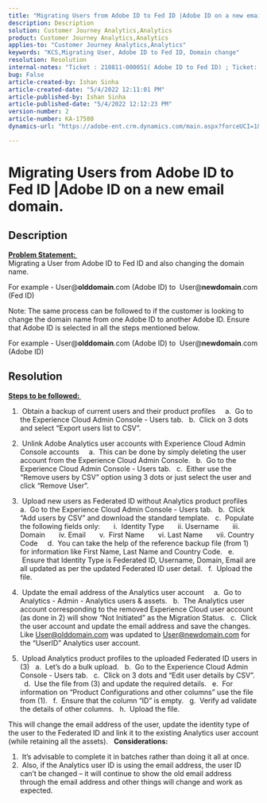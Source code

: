 ```yaml
---
title: "Migrating Users from Adobe ID to Fed ID |Adobe ID on a new email domain."
description: Description
solution: Customer Journey Analytics,Analytics
product: Customer Journey Analytics,Analytics
applies-to: "Customer Journey Analytics,Analytics"
keywords: "KCS,Migrating User, Adobe ID to Fed ID, Domain change"
resolution: Resolution
internal-notes: "Ticket : 210811-000051( Adobe ID to Fed ID) ; Ticket: 210916-000306 (Adobe ID to Adobe ID)"
bug: False
article-created-by: Ishan Sinha
article-created-date: "5/4/2022 12:11:01 PM"
article-published-by: Ishan Sinha
article-published-date: "5/4/2022 12:12:23 PM"
version-number: 2
article-number: KA-17580
dynamics-url: "https://adobe-ent.crm.dynamics.com/main.aspx?forceUCI=1&pagetype=entityrecord&etn=knowledgearticle&id=0868c43f-a3cb-ec11-a7b5-6045bd00db25"

---
```

# Migrating Users from Adobe ID to Fed ID |Adobe ID on a new email domain.

## Description

<u><b>Problem Statement:&#160;</b></u> <br>
Migrating a User from Adobe ID to Fed ID and also changing the domain name.

For example - User@<b>olddomain</b>.com (Adobe ID) to  User@<b>newdomain</b>.com (Fed ID)



Note: The same process can be followed to if the customer is looking to change the domain name from one Adobe ID to another Adobe ID. Ensure that Adobe ID is selected in all the steps mentioned below.

For example - User@<b>olddomain</b>.com (Adobe ID) to  User@<b>newdomain</b>.com (Adobe ID)


## Resolution


<u><b>Steps to be followed:&nbsp;</b></u>

1)  Obtain a backup of current users and their product profiles
  
   a.  Go to the Experience Cloud Admin Console - Users tab.
   b.  Click on 3 dots and select “Export users list to CSV”.

2)  Unlink Adobe Analytics user accounts with Experience Cloud Admin Console accounts
  
   a.  This can be done by simply deleting the user account from the Experience Cloud Admin Console.
   b.  Go to the Experience Cloud Admin Console - Users tab.
   c.  Either use the “Remove users by CSV” option using 3 dots or just select the user and click “Remove User”.

3)  Upload new users as Federated ID without Analytics product profiles
  
   a.  Go to the Experience Cloud Admin Console - Users tab.
   b.  Click “Add users by CSV” and download the standard template.
   c.  Populate the following fields only:
       i.  Identity Type
       ii. Username
       iii. Domain
       iv. Email
       v.  First Name
       vi. Last Name
       vii. Country Code
  
   d.  You can take the help of the reference backup file (from 1) for information like First Name, Last Name and Country Code.
   e.  Ensure that Identity Type is Federated ID, Username, Domain, Email are all updated as per the updated Federated ID user detail.
   f.  Upload the file.

4)  Update the email address of the Analytics user account
  
   a.  Go to Analytics - Admin - Analytics users & assets.
   b.  The Analytics user account corresponding to the removed Experience Cloud user account (as done in 2) will show “Not Initiated” as the Migration Status.
   c.  Click the user account and update the email address and save the changes. Like User@olddomain.com was updated to User@newdomain.com for the “UserID” Analytics user account.

5)  Upload Analytics product profiles to the uploaded Federated ID users in (3)
   a.  Let’s do a bulk upload.
   b.  Go to the Experience Cloud Admin Console - Users tab.
   c.  Click on 3 dots and “Edit user details by CSV”.
   d.  Use the file from (3) and update the required details.
   e.  For information on “Product Configurations and other columns” use the file from (1).
   f.  Ensure that the column “ID” is empty.
   g.  Verify ad validate the details of other columns.
   h.  Upload the file.

This will change the email address of the user, update the identity type of the user to the Federated ID and link it to the existing Analytics user account (while retaining all the assets).
  
<b>Considerations:</b>
 1)  It’s advisable to complete it in batches rather than doing it all at once.
 2)  Also, if the Analytics user ID is using the email address, the user ID can’t be changed – it will continue to show the old email address through the email address and other things will change and work as expected.


